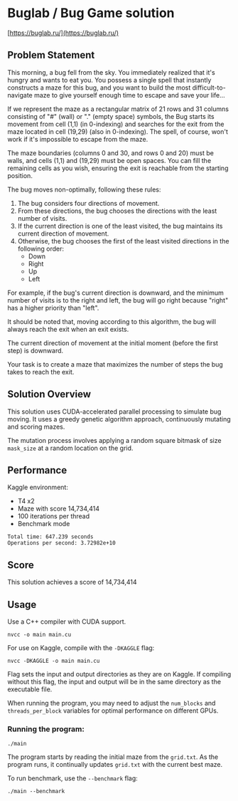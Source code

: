 # Buglab / Bug Game solution

[https://buglab.ru/](https://buglab.ru/)

## Problem Statement

This morning, a bug fell from the sky. You immediately realized that it's hungry and wants to eat you. You possess a single spell
that instantly constructs a maze for this bug, and you want to build the most difficult-to-navigate maze to give yourself enough time
to escape and save your life...

If we represent the maze as a rectangular matrix of 21 rows and 31 columns consisting of "#" (wall) or "." (empty space) symbols,
the Bug starts its movement from cell (1,1) (in 0-indexing) and searches for the exit from the maze located in cell (19,29) (also in 0-indexing).
The spell, of course, won't work if it's impossible to escape from the maze.

The maze boundaries (columns 0 and 30, and rows 0 and 20) must be walls, and cells (1,1) and (19,29) must be open spaces.
You can fill the remaining cells as you wish, ensuring the exit is reachable from the starting position.

The bug moves non-optimally, following these rules:

1. The bug considers four directions of movement.
2. From these directions, the bug chooses the directions with the least number of visits.
3. If the current direction is one of the least visited, the bug maintains its current direction of movement.
4. Otherwise, the bug chooses the first of the least visited directions in the following order:
   - Down
   - Right
   - Up
   - Left

For example, if the bug's current direction is downward, and the minimum number of visits is to the right and left,
the bug will go right because "right" has a higher priority than "left".

It should be noted that, moving according to this algorithm, the bug will always reach the exit when an exit exists.

The current direction of movement at the initial moment (before the first step) is downward.

Your task is to create a maze that maximizes the number of steps the bug takes to reach the exit.

## Solution Overview

This solution uses CUDA-accelerated parallel processing to simulate bug moving. It uses a greedy genetic algorithm approach,
continuously mutating and scoring mazes.

The mutation process involves applying a random square bitmask of size `mask_size` at a random location on the grid.

## Performance

Kaggle environment:
 - T4 x2
 - Maze with score 14,734,414
 - 100 iterations per thread
 - Benchmark mode

```
Total time: 647.239 seconds
Operations per second: 3.72982e+10
```

## Score

This solution achieves a score of 14,734,414

## Usage

Use a C++ compiler with CUDA support. 

```
nvcc -o main main.cu
```

For use on Kaggle, compile with the `-DKAGGLE` flag:

```
nvcc -DKAGGLE -o main main.cu
```

Flag sets the input and output directories as they are on Kaggle. If compiling without this flag, the input and output
will be in the same directory as the executable file. 

When running the program, you may need to adjust the `num_blocks` and `threads_per_block` variables for optimal performance on different GPUs.

### Running the program:

```
./main
```

The program starts by reading the initial maze from the `grid.txt`. As the program runs, it continually updates `grid.txt` with the current best maze.

To run benchmark, use the `--benchmark` flag:

```
./main --benchmark
```
